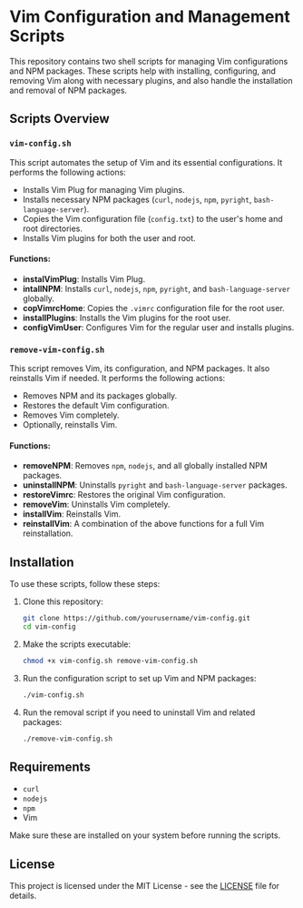 # Vim Configuration and Management Scripts

This repository contains two shell scripts for managing Vim configurations and NPM packages. These scripts help with installing, configuring, and removing Vim along with necessary plugins, and also handle the installation and removal of NPM packages.

## Scripts Overview

### `vim-config.sh`

This script automates the setup of Vim and its essential configurations. It performs the following actions:
- Installs Vim Plug for managing Vim plugins.
- Installs necessary NPM packages (`curl`, `nodejs`, `npm`, `pyright`, `bash-language-server`).
- Copies the Vim configuration file (`config.txt`) to the user's home and root directories.
- Installs Vim plugins for both the user and root.

#### Functions:
- **instalVimPlug**: Installs Vim Plug.
- **intallNPM**: Installs `curl`, `nodejs`, `npm`, `pyright`, and `bash-language-server` globally.
- **copVimrcHome**: Copies the `.vimrc` configuration file for the root user.
- **installPlugins**: Installs the Vim plugins for the root user.
- **configVimUser**: Configures Vim for the regular user and installs plugins.

### `remove-vim-config.sh`

This script removes Vim, its configuration, and NPM packages. It also reinstalls Vim if needed. It performs the following actions:
- Removes NPM and its packages globally.
- Restores the default Vim configuration.
- Removes Vim completely.
- Optionally, reinstalls Vim.

#### Functions:
- **removeNPM**: Removes `npm`, `nodejs`, and all globally installed NPM packages.
- **uninstallNPM**: Uninstalls `pyright` and `bash-language-server` packages.
- **restoreVimrc**: Restores the original Vim configuration.
- **removeVim**: Uninstalls Vim completely.
- **installVim**: Reinstalls Vim.
- **reinstallVim**: A combination of the above functions for a full Vim reinstallation.

## Installation

To use these scripts, follow these steps:

1. Clone this repository:
    ```bash
    git clone https://github.com/yourusername/vim-config.git
    cd vim-config
    ```

2. Make the scripts executable:
    ```bash
    chmod +x vim-config.sh remove-vim-config.sh
    ```

3. Run the configuration script to set up Vim and NPM packages:
    ```bash
    ./vim-config.sh
    ```

4. Run the removal script if you need to uninstall Vim and related packages:
    ```bash
    ./remove-vim-config.sh
    ```

## Requirements

- `curl`
- `nodejs`
- `npm`
- Vim

Make sure these are installed on your system before running the scripts.

## License

This project is licensed under the MIT License - see the [LICENSE](LICENSE.txt) file for details.

